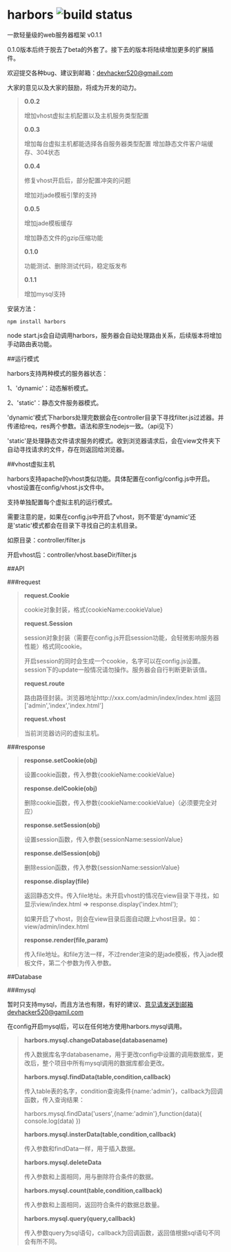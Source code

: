 harbors ![build status](https://secure.travis-ci.org/coreyti/showdown.png)
=======

一款轻量级的web服务器框架 v0.1.1

  0.1.0版本后终于脱去了beta的外套了。接下去的版本将陆续增加更多的扩展插件。

  欢迎提交各种bug、建议到邮箱：devhacker520@gmail.com

  大家的意见以及大家的鼓励，将成为开发的动力。

  >**0.0.2**
  >
  >增加vhost虚拟主机配置以及主机服务类型配置
  >
  >**0.0.3**
  >
  >增加每台虚拟主机都能选择各自服务器类型配置
  >增加静态文件客户端缓存、304状态
  >
  >**0.0.4**
  >
  >修复vhost开启后，部分配置冲突的问题
  >
  >增加对jade模板引擎的支持
  >
  >**0.0.5**
  >
  >增加jade模板缓存
  >
  >增加静态文件的gzip压缩功能
  >
  >**0.1.0**
  >
  >功能测试、删除测试代码，稳定版发布
  >
  >**0.1.1**
  >
  >增加mysql支持

安装方法：

    npm install harbors

node start.js会自动调用harbors，服务器会自动处理路由关系，后续版本将增加手动路由表功能。



##运行模式

harbors支持两种模式的服务器状态：

1、'dynamic'：动态解析模式。

2、'static'：静态文件服务器模式。


'dynamic'模式下harbors处理完数据会在controller目录下寻找filter.js过滤器。并传递给req，res两个参数。语法和原生nodejs一致。（api见下）

'static'是处理静态文件请求服务的模式。收到浏览器请求后，会在view文件夹下自动寻找请求的文件，存在则返回给浏览器。

##vhost虚拟主机

harbors支持apache的vhost类似功能。具体配置在config/config.js中开启。vhost设置在config/vhost.js文件中。

支持单独配置每个虚拟主机的运行模式。

需要注意的是，如果在config.js中开启了vhost，则不管是'dynamic'还是'static'模式都会在目录下寻找自己的主机目录。

如原目录：controller/filter.js

开启vhost后：controller/vhost.baseDir/filter.js



##API

###request

  >**request.Cookie**
  >
  >cookie对象封装，格式{cookieName:cookieValue}
  >
  >**request.Session**
  >
  >session对象封装（需要在config.js开启session功能，会轻微影响服务器性能）格式同cookie。
  >
  >开启session的同时会生成一个cookie，名字可以在config.js设置。session下的update一般情况请勿操作。服务器会自行判断更新该值。
  >
  >**request.route**
  >
  >路由路径封装。浏览器地址http://xxx.com/admin/index/index.html 返回 ['admin','index','index.html']
  >
  >**request.vhost**
  >
  >当前浏览器访问的虚拟主机。

###response

  >**response.setCookie(obj)**
  >
  >设置cookie函数，传入参数{cookieName:cookieValue}
  >
  >**response.delCookie(obj)**
  >
  >删除cookie函数，传入参数{cookieName:cookieValue}（必须要完全对应）
  >
  >**response.setSession(obj)**
  >
  >设置session函数，传入参数{sessionName:sessionValue}
  >
  >**response.delSession(obj)**
  >
  >删除ession函数，传入参数{sessionName:sessionValue}
  >
  >**response.display(file)**
  >
  >返回静态文件。传入file地址。未开启vhost的情况在view目录下寻找，如显示view/index.html => response.display('index.html');
  >
  >如果开启了vhost，则会在view目录后面自动跟上vhost目录。如：view/admin/index.html
  >
  >**response.render(file,param)**
  >
  >传入file地址。和file方法一样，不过render渲染的是jade模板，传入jade模板文件，第二个参数为传入参数。

##Database

###mysql

暂时只支持mysql，而且方法也有限，有好的建议、意见请发送到邮箱devhacker520@gamil.com

在config开启mysql后，可以在任何地方使用harbors.mysql调用。

  >**harbors.mysql.changeDatabase(databasename)**
  >
  >传入数据库名字databasename，用于更改config中设置的调用数据库，更改后，整个项目中所有mysql调用的数据库都会更改。
  >
  >**harbors.mysql.findData(table,condition,callback)**
  >
  >传入table表的名字，condition查询条件{name:'admin'}，callback为回调函数，传入查询结果：
  >
  >    harbors.mysql.findData('users',{name:'admin'},function(data){
  >        console.log(data)
  >    })
  >
  >**harbors.mysql.insterData(table,condition,callback)**
  >
  >传入参数和findData一样，用于插入数据。
  >
  >**harbors.mysql.deleteData**
  >
  >传入参数和上面相同，用与删除符合条件的数据。
  >
  >**harbors.mysql.count(table,condition,callback)**
  >
  >传入参数和上面相同，返回符合条件的数据总数量。
  >
  >**harbors.mysql.query(query,callback)**
  >
  >传入参数query为sql语句，callback为回调函数，返回值根据sql语句不同会有所不同。
  >
